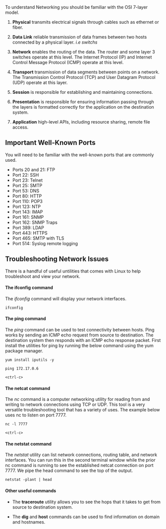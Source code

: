 To understand Networking you should be familiar with the OSI 7-layer model.

1. **Physical** transmits electrical signals through cables such as ethernet or fiber.

2. **Data Link** reliable transmission of data frames between two hosts connected by a physical layer. *i.e switchs*

3. **Network** enables the routing of the data. The router and some layer 3 switches operate at this level. The Internet Protocol (IP) and Internet Control Message Protocol (ICMP) operate at this level. 
 
4. **Transport** transmission of data segments between points on a network. The Transmission Control Protocol (TCP) and User Datagram Protocol (UDP) operate at this layer. 

5. **Session** is responsible for establishing and maintaining connections.

6. **Presentation** is responsible for ensuring information passing through the layers is formatted correctly for the application on the destination system.

7. **Application** high-level APIs, including resource sharing, remote file access.

## Important Well-Known Ports

You will need to be familiar with the well-known ports that are commonly used.

- Ports 20 and 21: FTP
- Port 22: SSH
- Port 23: Telnet
- Port 25: SMTP
- Port 53: DNS
- Port 80: HTTP
- Port 110: POP3
- Port 123: NTP
- Port 143: IMAP
- Port 161: SNMP
- Port 162: SNMP Traps
- Port 389: LDAP
- Port 443: HTTPS
- Port 465: SMTP with TLS
- Port 514: Syslog remote logging

## Troubleshooting Network Issues

There is a handful of useful untilities that comes with Linux to help troubleshoot and view your network. 

#### The ifconfig command

The *ifconfig* command will display your network interfaces.

```execute
ifconfig
```

#### The ping command

The *ping* command can be used to test connectivity between hosts. Ping works by sending an ICMP echo request from source to destination. The destination system then responds with an ICMP echo response packet. First install the utilities for ping by running the below command using the yum package manager. 

```execute
yum install iputils -y
```

```execute
ping 172.17.0.6
```

```execute
<ctrl-c>
```

#### The netcat command

The *nc* command  is a computer networking utility for reading from and writing to network connections using TCP or UDP. This tool is a very versatile troubleshooting tool that has a variety of uses. The example below uses nc to listen on port 7777.

```execute-1
nc -l 7777
```

```execute
<ctrl-c>
```

#### The netstat command

The *netstat* utility can list network connections, routing table, and network interfaces. You can run this in the second terminal window while the prior nc command is running to see the established netcat connection on port 7777. We pipe the head command to see the top of the output. 

```execute-2
netstat -plant | head
```

#### Other useful commands

- The **traceroute** utility allows you to see the hops that it takes to get from source to destination system.

- The **dig** and **host** commands can be used to find information on domain and hostnames. 